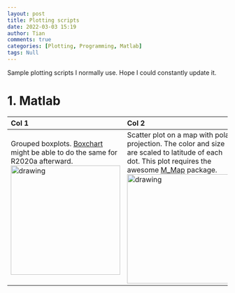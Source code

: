 ```yaml
---
layout: post
title: Plotting scripts
date: 2022-03-03 15:19
author: Tian
comments: true
categories: [Plotting, Programming, Matlab]
tags: Null
---
```


Sample plotting scripts I normally use. Hope I could constantly update it.

# 1. Matlab

|Col 1|Col 2|
|:----|:----|
|Grouped boxplots. [Boxchart](https://www.mathworks.com/help/matlab/ref/boxchart.html) might be able to do the same for R2020a afterward. [<img src="https://simhydro.com/notebook/images/plots/boxplot.png" alt="drawing" height="250"/>](https://github.com/hydrotian/plotting/blob/main/matlab/boxplot.m) |Scatter plot on a map with polar projection. The color and size are scaled to latitude of each dot. This plot requires the awesome [M_Map](https://www.eoas.ubc.ca/~rich/map.html) package. [<img src="https://simhydro.com/notebook/images/plots/polar.png" alt="drawing" height="250"/>](https://github.com/hydrotian/plotting/blob/main/matlab/polar.m)|
